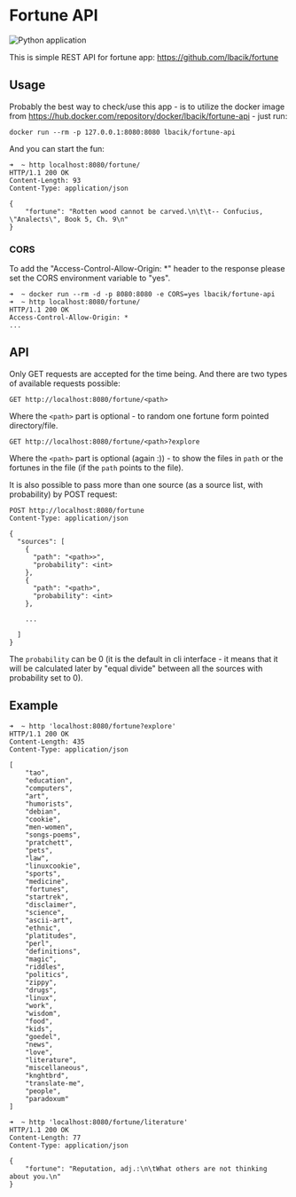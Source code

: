 # Fortune API

![Python application](https://github.com/lbacik/fortune-api/workflows/Python%20application/badge.svg)

This is simple REST API for fortune app: https://github.com/lbacik/fortune

## Usage

Probably the best way to check/use this app - is to utilize the docker image from
https://hub.docker.com/repository/docker/lbacik/fortune-api - just run:

    docker run --rm -p 127.0.0.1:8080:8080 lbacik/fortune-api

And you can start the fun:

    ➜  ~ http localhost:8080/fortune/
    HTTP/1.1 200 OK
    Content-Length: 93
    Content-Type: application/json
    
    {
        "fortune": "Rotten wood cannot be carved.\n\t\t-- Confucius, \"Analects\", Book 5, Ch. 9\n"
    }
        
### CORS

To add the "Access-Control-Allow-Origin: *" header to the response please set the CORS environment variable to "yes". 

    ➜  ~ docker run --rm -d -p 8080:8080 -e CORS=yes lbacik/fortune-api
    ➜  ~ http localhost:8080/fortune/
    HTTP/1.1 200 OK
    Access-Control-Allow-Origin: *
    ...

## API

Only GET requests are accepted for the time being. And there are two types of available requests possible:

    GET http://localhost:8080/fortune/<path>
    
Where the `<path>` part is optional - to random one fortune form pointed directory/file.

    GET http://localhost:8080/fortune/<path>?explore
    
Where the `<path>` part is optional (again :)) - to show the files in `path` or the fortunes in the file (if the 
`path` points to the file).

It is also possible to pass more than one source (as a source list, with probability) by POST request:

    POST http://localhost:8080/fortune
    Content-Type: application/json    
    
    {
      "sources": [
        {
          "path": "<path>>",
          "probability": <int>
        },
        {
          "path": "<path>",
          "probability": <int>
        },
        
        ...

      ]
    }

The `probability` can be 0 (it is the default in cli interface - it means that it will be calculated later by "equal divide" 
between all the sources with probability set to 0).

## Example

    ➜  ~ http 'localhost:8080/fortune?explore'
    HTTP/1.1 200 OK
    Content-Length: 435
    Content-Type: application/json
    
    [
        "tao",
        "education",
        "computers",
        "art",
        "humorists",
        "debian",
        "cookie",
        "men-women",
        "songs-poems",
        "pratchett",
        "pets",
        "law",
        "linuxcookie",
        "sports",
        "medicine",
        "fortunes",
        "startrek",
        "disclaimer",
        "science",
        "ascii-art",
        "ethnic",
        "platitudes",
        "perl",
        "definitions",
        "magic",
        "riddles",
        "politics",
        "zippy",
        "drugs",
        "linux",
        "work",
        "wisdom",
        "food",
        "kids",
        "goedel",
        "news",
        "love",
        "literature",
        "miscellaneous",
        "knghtbrd",
        "translate-me",
        "people",
        "paradoxum"
    ]

    ➜  ~ http 'localhost:8080/fortune/literature'
    HTTP/1.1 200 OK
    Content-Length: 77
    Content-Type: application/json
    
    {
        "fortune": "Reputation, adj.:\n\tWhat others are not thinking about you.\n"
    }

